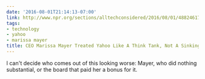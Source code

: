 ```yaml
---
date: '2016-08-01T21:14:13-07:00'
link: http://www.npr.org/sections/alltechconsidered/2016/08/01/488246171/ceo-marissa-mayer-treated-yahoo-like-a-think-tank-not-a-sinking-ship?sc=17&f=1001
tags:
- technology
- yahoo
- marissa mayer
title: CEO Marissa Mayer Treated Yahoo Like A Think Tank, Not A Sinking Ship
---
```


I can't decide who comes out of this looking worse: Mayer, who did nothing substantial, or the board that paid her a bonus for it.

